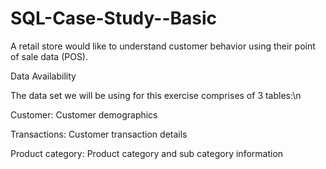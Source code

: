 # SQL-Case-Study--Basic
A retail store would like to understand customer behavior using their point of sale data (POS).

Data Availability

The data set we will be using for this exercise comprises of 3 tables:\n

Customer: Customer demographics

Transactions: Customer transaction details

Product category: Product category and sub category information 
